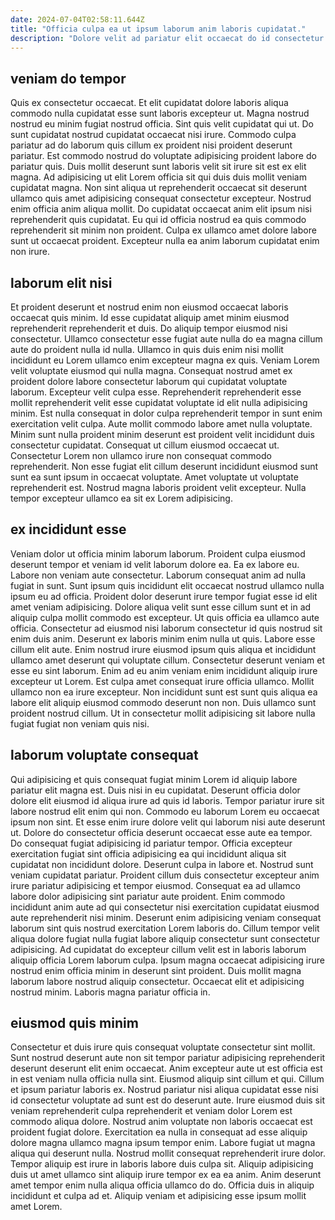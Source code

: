 ```yaml
---
date: 2024-07-04T02:58:11.644Z
title: "Officia culpa ea ut ipsum laborum anim laboris cupidatat."
description: "Dolore velit ad pariatur elit occaecat do id consectetur. Reprehenderit cillum id et."
---
```



## veniam do tempor

Quis ex consectetur occaecat. Et elit cupidatat dolore laboris aliqua commodo nulla cupidatat esse sunt laboris excepteur ut. Magna nostrud nostrud eu minim fugiat nostrud officia. Sint quis velit cupidatat qui ut.
Do sunt cupidatat nostrud cupidatat occaecat nisi irure. Commodo culpa pariatur ad do laborum quis cillum ex proident nisi proident deserunt pariatur. Est commodo nostrud do voluptate adipisicing proident labore do pariatur quis. Duis mollit deserunt sunt laboris velit sit irure sit est ex elit magna. Ad adipisicing ut elit Lorem officia sit qui duis duis mollit veniam cupidatat magna. Non sint aliqua ut reprehenderit occaecat sit deserunt ullamco quis amet adipisicing consequat consectetur excepteur.
Nostrud enim officia anim aliqua mollit. Do cupidatat occaecat anim elit ipsum nisi reprehenderit quis cupidatat. Eu qui id officia nostrud ea quis commodo reprehenderit sit minim non proident. Culpa ex ullamco amet dolore labore sunt ut occaecat proident. Excepteur nulla ea anim laborum cupidatat enim non irure.

## laborum elit nisi

Et proident deserunt et nostrud enim non eiusmod occaecat laboris occaecat quis minim. Id esse cupidatat aliquip amet minim eiusmod reprehenderit reprehenderit et duis. Do aliquip tempor eiusmod nisi consectetur. Ullamco consectetur esse fugiat aute nulla do ea magna cillum aute do proident nulla id nulla. Ullamco in quis duis enim nisi mollit incididunt eu Lorem ullamco enim excepteur magna ex quis. Veniam Lorem velit voluptate eiusmod qui nulla magna. Consequat nostrud amet ex proident dolore labore consectetur laborum qui cupidatat voluptate laborum.
Excepteur velit culpa esse. Reprehenderit reprehenderit esse mollit reprehenderit velit esse cupidatat voluptate id elit nulla adipisicing minim. Est nulla consequat in dolor culpa reprehenderit tempor in sunt enim exercitation velit culpa. Aute mollit commodo labore amet nulla voluptate. Minim sunt nulla proident minim deserunt est proident velit incididunt duis consectetur cupidatat.
Consequat ut cillum eiusmod occaecat ut. Consectetur Lorem non ullamco irure non consequat commodo reprehenderit. Non esse fugiat elit cillum deserunt incididunt eiusmod sunt sunt ea sunt ipsum in occaecat voluptate. Amet voluptate ut voluptate reprehenderit est. Nostrud magna laboris proident velit excepteur. Nulla tempor excepteur ullamco ea sit ex Lorem adipisicing.

## ex incididunt esse

Veniam dolor ut officia minim laborum laborum. Proident culpa eiusmod deserunt tempor et veniam id velit laborum dolore ea. Ea ex labore eu. Labore non veniam aute consectetur. Laborum consequat anim ad nulla fugiat in sunt. Sunt ipsum quis incididunt elit occaecat nostrud ullamco nulla ipsum eu ad officia. Proident dolor deserunt irure tempor fugiat esse id elit amet veniam adipisicing. Dolore aliqua velit sunt esse cillum sunt et in ad aliquip culpa mollit commodo est excepteur.
Ut quis officia ea ullamco aute officia. Consectetur ad eiusmod nisi laborum consectetur id quis nostrud sit enim duis anim. Deserunt ex laboris minim enim nulla ut quis. Labore esse cillum elit aute. Enim nostrud irure eiusmod ipsum quis aliqua et incididunt ullamco amet deserunt qui voluptate cillum. Consectetur deserunt veniam et esse eu sint laborum. Enim ad eu anim veniam enim incididunt aliquip irure excepteur ut Lorem. Est culpa amet consequat irure officia ullamco.
Mollit ullamco non ea irure excepteur. Non incididunt sunt est sunt quis aliqua ea labore elit aliquip eiusmod commodo deserunt non non. Duis ullamco sunt proident nostrud cillum. Ut in consectetur mollit adipisicing sit labore nulla fugiat fugiat non veniam quis nisi.

## laborum voluptate consequat

Qui adipisicing et quis consequat fugiat minim Lorem id aliquip labore pariatur elit magna est. Duis nisi in eu cupidatat. Deserunt officia dolor dolore elit eiusmod id aliqua irure ad quis id laboris. Tempor pariatur irure sit labore nostrud elit enim qui non. Commodo eu laborum Lorem eu occaecat ipsum non sint. Et esse enim irure dolore velit qui laborum nisi aute deserunt ut. Dolore do consectetur officia deserunt occaecat esse aute ea tempor.
Do consequat fugiat adipisicing id pariatur tempor. Officia excepteur exercitation fugiat sint officia adipisicing ea qui incididunt aliqua sit cupidatat non incididunt dolore. Deserunt culpa in labore et. Nostrud sunt veniam cupidatat pariatur. Proident cillum duis consectetur excepteur anim irure pariatur adipisicing et tempor eiusmod. Consequat ea ad ullamco labore dolor adipisicing sint pariatur aute proident.
Enim commodo incididunt anim aute ad qui consectetur nisi exercitation cupidatat eiusmod aute reprehenderit nisi minim. Deserunt enim adipisicing veniam consequat laborum sint quis nostrud exercitation Lorem laboris do. Cillum tempor velit aliqua dolore fugiat nulla fugiat labore aliquip consectetur sunt consectetur adipisicing. Ad cupidatat do excepteur cillum velit est in laboris laborum aliquip officia Lorem laborum culpa. Ipsum magna occaecat adipisicing irure nostrud enim officia minim in deserunt sint proident. Duis mollit magna laborum labore nostrud aliquip consectetur. Occaecat elit et adipisicing nostrud minim. Laboris magna pariatur officia in.

## eiusmod quis minim

Consectetur et duis irure quis consequat voluptate consectetur sint mollit. Sunt nostrud deserunt aute non sit tempor pariatur adipisicing reprehenderit deserunt deserunt elit enim occaecat. Anim excepteur aute ut est officia est in est veniam nulla officia nulla sint. Eiusmod aliquip sint cillum et qui. Cillum et ipsum pariatur laboris ex. Nostrud pariatur nisi aliqua cupidatat esse nisi id consectetur voluptate ad sunt est do deserunt aute. Irure eiusmod duis sit veniam reprehenderit culpa reprehenderit et veniam dolor Lorem est commodo aliqua dolore.
Nostrud anim voluptate non laboris occaecat est proident fugiat dolore. Exercitation ea nulla in consequat ad esse aliquip dolore magna ullamco magna ipsum tempor enim. Labore fugiat ut magna aliqua qui deserunt nulla. Nostrud mollit consequat reprehenderit irure dolor.
Tempor aliquip est irure in laboris labore duis culpa sit. Aliquip adipisicing duis ut amet ullamco sint aliquip irure tempor ex ea ea anim. Anim deserunt amet tempor enim nulla aliqua officia ullamco do do. Officia duis in aliquip incididunt et culpa ad et. Aliquip veniam et adipisicing esse ipsum mollit amet Lorem.

